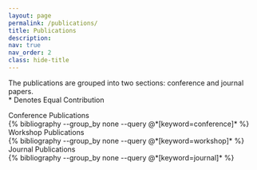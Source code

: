 ```yaml
---
layout: page
permalink: /publications/
title: Publications
description: 
nav: true
nav_order: 2
class: hide-title
---
```

<p>The publications are grouped into two sections: conference and journal papers.
<br> * Denotes Equal Contribution</p>

<!-- Main Publications Section -->
<div class="section-title">
  Conference Publications
</div>

<div class="publications">
  {% bibliography --group_by none --query @*[keyword=conference]* %}
</div>

<div class="section-title">
  Workshop Publications
</div>

<div class="publications">
   {% bibliography --group_by none --query @*[keyword=workshop]* %}
</div>

<div class="section-title">
  Journal Publications
</div>

<div class="publications">
   {% bibliography --group_by none --query @*[keyword=journal]* %}
</div>
